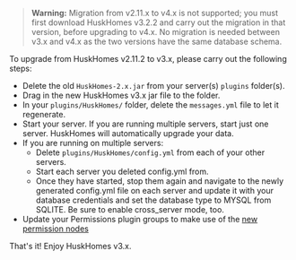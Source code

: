 > **Warning:** Migration from v2.11.x to v4.x is not supported; you must first download HuskHomes v3.2.2 and carry out the migration in that version, before upgrading to v4.x. No migration is needed between v3.x and v4.x as the two versions have the same database schema.

To upgrade from HuskHomes v2.11.2 to v3.x, please carry out the following steps:

* Delete the old `HuskHomes-2.x.jar` from your server(s) `plugins` folder(s).
* Drag in the new HuskHomes v3.x jar file to the folder.
* In your `plugins/HuskHomes/` folder, delete the `messages.yml` file to let it regenerate.
* Start your server. If you are running multiple servers, start just one server. HuskHomes will automatically upgrade your data.
* If you are running on multiple servers:
  - Delete `plugins/HuskHomes/config.yml` from each of your other servers.
  - Start each server you deleted config.yml from.
  - Once they have started, stop them again and navigate to the newly generated config.yml file on each server and update it with your database credentials and set the database type to MYSQL from SQLITE. Be sure to enable cross_server mode, too.
* Update your Permissions plugin groups to make use of the [new permission nodes](https://william278.net/docs/huskhomes/Commands)

That's it! Enjoy HuskHomes v3.x.